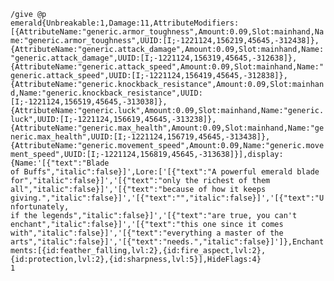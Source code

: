 <code>/give @p emerald{Unbreakable:1,Damage:11,AttributeModifiers:[{AttributeName:"generic.armor_toughness",Amount:0.09,Slot:mainhand,Name:"generic.armor_toughness",UUID:[I;-1221124,156219,45645,-312438]},{AttributeName:"generic.attack_damage",Amount:0.09,Slot:mainhand,Name:"generic.attack_damage",UUID:[I;-1221124,156319,45645,-312638]},{AttributeName:"generic.attack_speed",Amount:0.09,Slot:mainhand,Name:"generic.attack_speed",UUID:[I;-1221124,156419,45645,-312838]},{AttributeName:"generic.knockback_resistance",Amount:0.09,Slot:mainhand,Name:"generic.knockback_resistance",UUID:[I;-1221124,156519,45645,-313038]},{AttributeName:"generic.luck",Amount:0.09,Slot:mainhand,Name:"generic.luck",UUID:[I;-1221124,156619,45645,-313238]},{AttributeName:"generic.max_health",Amount:0.09,Slot:mainhand,Name:"generic.max_health",UUID:[I;-1221124,156719,45645,-313438]},{AttributeName:"generic.movement_speed",Amount:0.09,Name:"generic.movement_speed",UUID:[I;-1221124,156819,45645,-313638]}],display:{Name:'[{"text":"Blade of Buffs","italic":false}]',Lore:['[{"text":"A powerful emerald blade for","italic":false}]','[{"text":"only the richest of them all","italic":false}]','[{"text":"because of how it keeps giving.","italic":false}]','[{"text":"","italic":false}]','[{"text":"Unfortunately, if the legends","italic":false}]','[{"text":"are true, you can\'t enchant","italic":false}]','[{"text":"this one since it comes with","italic":false}]','[{"text":"everything a master of the arts","italic":false}]','[{"text":"needs.","italic":false}]']},Enchantments:[{id:feather_falling,lvl:2},{id:fire_aspect,lvl:2},{id:protection,lvl:2},{id:sharpness,lvl:5}],HideFlags:4} 1<code>
